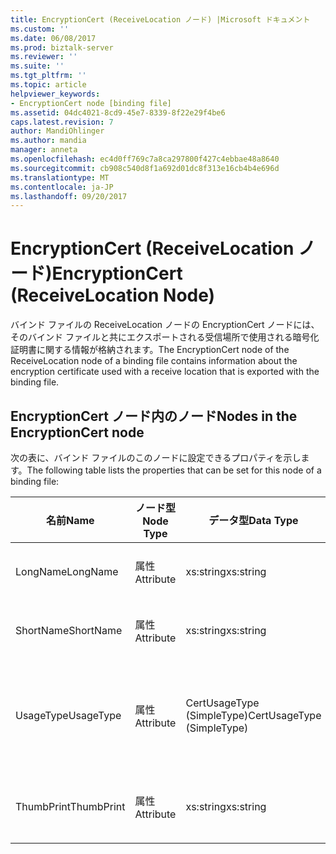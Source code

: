 ```yaml
---
title: EncryptionCert (ReceiveLocation ノード) |Microsoft ドキュメント
ms.custom: ''
ms.date: 06/08/2017
ms.prod: biztalk-server
ms.reviewer: ''
ms.suite: ''
ms.tgt_pltfrm: ''
ms.topic: article
helpviewer_keywords:
- EncryptionCert node [binding file]
ms.assetid: 04dc4021-8cd9-45e7-8339-8f22e29f4be6
caps.latest.revision: 7
author: MandiOhlinger
ms.author: mandia
manager: anneta
ms.openlocfilehash: ec4d0ff769c7a8ca297800f427c4ebbae48a8640
ms.sourcegitcommit: cb908c540d8f1a692d01dc8f313e16cb4b4e696d
ms.translationtype: MT
ms.contentlocale: ja-JP
ms.lasthandoff: 09/20/2017
---
```

# <a name="encryptioncert-receivelocation-node"></a><span data-ttu-id="566f7-102">EncryptionCert (ReceiveLocation ノード)</span><span class="sxs-lookup"><span data-stu-id="566f7-102">EncryptionCert (ReceiveLocation Node)</span></span>
<span data-ttu-id="566f7-103">バインド ファイルの ReceiveLocation ノードの EncryptionCert ノードには、そのバインド ファイルと共にエクスポートされる受信場所で使用される暗号化証明書に関する情報が格納されます。</span><span class="sxs-lookup"><span data-stu-id="566f7-103">The EncryptionCert node of the ReceiveLocation node of a binding file contains information about the encryption certificate used with a receive location that is exported with the binding file.</span></span>  
  
## <a name="nodes-in-the-encryptioncert-node"></a><span data-ttu-id="566f7-104">EncryptionCert ノード内のノード</span><span class="sxs-lookup"><span data-stu-id="566f7-104">Nodes in the EncryptionCert node</span></span>  
 <span data-ttu-id="566f7-105">次の表に、バインド ファイルのこのノードに設定できるプロパティを示します。</span><span class="sxs-lookup"><span data-stu-id="566f7-105">The following table lists the properties that can be set for this node of a binding file:</span></span>  
  
|<span data-ttu-id="566f7-106">**名前**</span><span class="sxs-lookup"><span data-stu-id="566f7-106">**Name**</span></span>|<span data-ttu-id="566f7-107">**ノード型**</span><span class="sxs-lookup"><span data-stu-id="566f7-107">**Node Type**</span></span>|<span data-ttu-id="566f7-108">**データ型**</span><span class="sxs-lookup"><span data-stu-id="566f7-108">**Data Type**</span></span>|<span data-ttu-id="566f7-109">**Description**</span><span class="sxs-lookup"><span data-stu-id="566f7-109">**Description**</span></span>|<span data-ttu-id="566f7-110">**制限**</span><span class="sxs-lookup"><span data-stu-id="566f7-110">**Restrictions**</span></span>|<span data-ttu-id="566f7-111">**コメント**</span><span class="sxs-lookup"><span data-stu-id="566f7-111">**Comments**</span></span>|  
|--------------|-------------------|-------------------|---------------------|----------------------|------------------|  
|<span data-ttu-id="566f7-112">LongName</span><span class="sxs-lookup"><span data-stu-id="566f7-112">LongName</span></span>|<span data-ttu-id="566f7-113">属性</span><span class="sxs-lookup"><span data-stu-id="566f7-113">Attribute</span></span>|<span data-ttu-id="566f7-114">xs:string</span><span class="sxs-lookup"><span data-stu-id="566f7-114">xs:string</span></span>|<span data-ttu-id="566f7-115">証明書の長い名前を指定します。</span><span class="sxs-lookup"><span data-stu-id="566f7-115">Specifies the long name of the certificate.</span></span>|<span data-ttu-id="566f7-116">任意</span><span class="sxs-lookup"><span data-stu-id="566f7-116">Not required</span></span>|<span data-ttu-id="566f7-117">既定値: 空</span><span class="sxs-lookup"><span data-stu-id="566f7-117">Default value: empty</span></span>|  
|<span data-ttu-id="566f7-118">ShortName</span><span class="sxs-lookup"><span data-stu-id="566f7-118">ShortName</span></span>|<span data-ttu-id="566f7-119">属性</span><span class="sxs-lookup"><span data-stu-id="566f7-119">Attribute</span></span>|<span data-ttu-id="566f7-120">xs:string</span><span class="sxs-lookup"><span data-stu-id="566f7-120">xs:string</span></span>|<span data-ttu-id="566f7-121">証明書の短い名前を指定します。</span><span class="sxs-lookup"><span data-stu-id="566f7-121">Specifies the short name of the certificate.</span></span>|<span data-ttu-id="566f7-122">任意</span><span class="sxs-lookup"><span data-stu-id="566f7-122">Not required</span></span>|<span data-ttu-id="566f7-123">既定値: 空</span><span class="sxs-lookup"><span data-stu-id="566f7-123">Default value: empty</span></span>|  
|<span data-ttu-id="566f7-124">UsageType</span><span class="sxs-lookup"><span data-stu-id="566f7-124">UsageType</span></span>|<span data-ttu-id="566f7-125">属性</span><span class="sxs-lookup"><span data-stu-id="566f7-125">Attribute</span></span>|<span data-ttu-id="566f7-126">CertUsageType (SimpleType)</span><span class="sxs-lookup"><span data-stu-id="566f7-126">CertUsageType (SimpleType)</span></span>|<span data-ttu-id="566f7-127">この証明書の用途を指定します。</span><span class="sxs-lookup"><span data-stu-id="566f7-127">Specifies the intended usage of this certificate</span></span>|<span data-ttu-id="566f7-128">必須</span><span class="sxs-lookup"><span data-stu-id="566f7-128">Required</span></span>|<span data-ttu-id="566f7-129">既定値: なし</span><span class="sxs-lookup"><span data-stu-id="566f7-129">Default value: none</span></span><br /><br /> <span data-ttu-id="566f7-130">使用可能な値で使用できる、 [Microsoft.BizTalk.ExplorerOM.CertUsageType](http://msdn.microsoft.com/library/microsoft.biztalk.explorerom.certusagetype.aspx)列挙します。</span><span class="sxs-lookup"><span data-stu-id="566f7-130">Possible values include those available in the [Microsoft.BizTalk.ExplorerOM.CertUsageType](http://msdn.microsoft.com/library/microsoft.biztalk.explorerom.certusagetype.aspx) enumeration.</span></span>|  
|<span data-ttu-id="566f7-131">ThumbPrint</span><span class="sxs-lookup"><span data-stu-id="566f7-131">ThumbPrint</span></span>|<span data-ttu-id="566f7-132">属性</span><span class="sxs-lookup"><span data-stu-id="566f7-132">Attribute</span></span>|<span data-ttu-id="566f7-133">xs:string</span><span class="sxs-lookup"><span data-stu-id="566f7-133">xs:string</span></span>|<span data-ttu-id="566f7-134">証明書の拇印または一意の ID を指定します。</span><span class="sxs-lookup"><span data-stu-id="566f7-134">Specifies the thumbprint, or unique ID, of the certificate.</span></span>|<span data-ttu-id="566f7-135">任意</span><span class="sxs-lookup"><span data-stu-id="566f7-135">Not required</span></span>|<span data-ttu-id="566f7-136">既定値: 空</span><span class="sxs-lookup"><span data-stu-id="566f7-136">Default value: empty</span></span>|